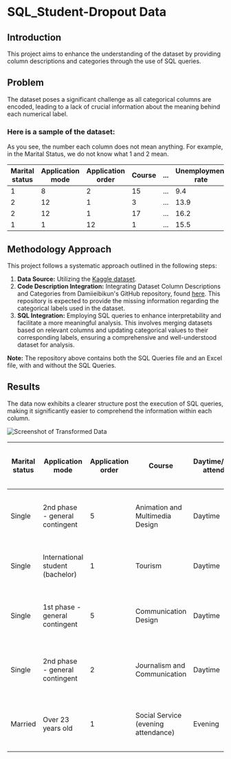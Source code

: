 # SQL_Student-Dropout Data


## Introduction

This project aims to enhance the understanding of the dataset by providing column descriptions and categories through the use of SQL queries.

## Problem
The dataset poses a significant challenge as all categorical columns are encoded, leading to a lack of crucial information about the meaning behind each numerical label.

### Here is a sample of the dataset:
As you see, the number each column does not mean anything. For example, in the Marital Status, we do not know what 1 and 2 mean.

| Marital status | Application mode | Application order | Course | ... | Unemployment rate | Inflation rate | GDP | Target  |
|-----------------|-------------------|-------------------|--------|-----|-------------------|-----------------|-----|---------|
| 1               | 8                 | 2                 | 15     | ... | 9.4               | -0.8            | -3.12| Graduate|
| 2               | 12                | 1                 | 3      | ... | 13.9              | -0.3            | 0.79| Graduate|
| 2               | 12                | 1                 | 17     | ... | 16.2              | 0.3             | -0.92| Graduate|
| 1               | 1                 | 12                | 1      | ... | 15.5              | 2.8             | -4.06| Graduate|


## Methodology Approach
This project follows a systematic approach outlined in the following steps:

1. **Data Source:** Utilizing the [Kaggle dataset](https://www.kaggle.com/datasets/thedevastator/higher-education-predictors-of-student-retention).
2. **Code Description Integration:** Integrating Dataset Column Descriptions and Categories from Damiieibikun's GitHub repository, found [here](https://github.com/Damiieibikun/Student-s-Dropout-Prediction-using-Supervised-Machine-Learning-Classifiers). This repository is expected to provide the missing information regarding the categorical labels used in the dataset.
3. **SQL Integration:** Employing SQL queries to enhance interpretability and facilitate a more meaningful analysis. This involves merging datasets based on relevant columns and updating categorical values to their corresponding labels, ensuring a comprehensive and well-understood dataset for analysis.

**Note:** The repository above contains both the SQL Queries file and an Excel file, with and without the SQL Queries.

## Results
The data now exhibits a clearer structure post the execution of SQL queries, making it significantly easier to comprehend the information within each column.

![Screenshot of Transformed Data](https://github.com/mayofadnan/SQL_Student-Dropout/assets/152249280/8bdc33aa-7b51-47c2-ad45-7e009a8a4c4a)

| Marital status | Application mode                   | Application order | Course                       | Daytime/evening attendance | Previous qualification                                      | Mother's qualification                                      | Father's qualification                                      | Mother's occupation                                         | Father's occupation                                         | Displaced | Educational special needs | Debtor | Tuition fees up to date | Gender | Scholarship holder | Age at enrollment | International | Curricular units 1st sem (credited) | Curricular units 1st sem (enrolled) | Curricular units 1st sem (evaluations) | Curricular units 1st sem (approved) | Curricular units 1st sem (grade) | Curricular units 1st sem (without evaluations) | Curricular units 2nd sem (credited) | Curricular units 2nd sem (enrolled) | Curricular units 2nd sem (evaluations) | Curricular units 2nd sem (approved) | Curricular units 2nd sem (grade) | Curricular units 2nd sem (without evaluations) | Unemployment rate | Inflation rate | GDP | Target    |
|-----------------|-------------------------------------|-------------------|------------------------------|-----------------------------|-------------------------------------------------------------|-------------------------------------------------------------|-------------------------------------------------------------|-------------------------------------------------------------|-------------------------------------------------------------|-----------|---------------------------|--------|------------------------|--------|----------------------|-------------------|-----------------|-------------------------------------|--------------------------------------|--------------------------------------------|---------------------------------------|-----------------------------------|----------------------------------------------|-------------------------------------|--------------------------------------|--------------------------------------------|---------------------------------------|-----------------------------------|----------------------------------------------|---------------------|-----------------|-----|-----------|
| Single          | 2nd phase - general contingent      | 5                 | Animation and Multimedia Design | Daytime                     | Secondary education                                         | General commerce course                                     | Other—11th Year of Schooling                                | Personal Services, Security and Safety Workers and Sellers  | Unskilled Workers                                            | Yes       | No                        | No     | Yes                    | Male   | No                   | 20                | No            | 0                                   | 0                                    | 0                                          | 0                                     | 0                                 | 0                                            | 0                                   | 0                                    | 0                                          | 0                                     | 10.8                                | 1.4                                          | 1.74          | Dropout   |
| Single          | International student (bachelor)   | 1                 | Tourism                      | Daytime                     | Secondary education                                         | Secondary Education—12th Year of Schooling or Equivalent     | Higher Education—degree                                    | Intermediate Level Technicians and Professions               | Intermediate Level Technicians and Professions               | Yes       | No                        | No     | No                     | Male   | No                   | 19                | No            | 0                                   | 6                                    | 6                                          | 6                                     | 14                                | 0                                            | 0                                   | 13.9                                | -0.3                                         | 0.79          | Graduate  |
| Single          | 1st phase - general contingent      | 5                 | Communication Design         | Daytime                     | Secondary education                                         | General Course of Administration and Commerce               | Basic education 1st cycle (4th/5th year) or equivalent     | Unskilled Workers                                            | Unskilled Workers                                            | Yes       | No                        | No     | No                     | Male   | No                   | 19                | No            | 0                                   | 6                                    | 0                                          | 0                                     | 0                                 | 6                                            | 0                                   | 0                                    | 0.0                                         | 10.8          | 1.4          | 1.74| Dropout   |
| Single          | 2nd phase - general contingent      | 2                 | Journalism and Communication  | Daytime                     | Secondary education                                         | Supplementary Accounting and Administration                 | Basic education 1st cycle (4th/5th year) or equivalent     | Personal Services, Security and Safety Workers and Sellers  | Intermediate Level Technicians and Professions               | Yes       | No                        | No     | Yes                    | Female | No                   | 20                | No            | 0                                   | 6                                    | 8                                          | 6                                     | 0                                 | 0                                            | 6                                   | 10                                   | 5                                          | 12.4          | 0            | 9.4          | -0.8        | -3.12     | Graduate  |
| Married         | Over 23 years old                  | 1                 | Social Service (evening attendance) | Evening                 | Secondary education                                         | General Course of Administration and Commerce               | Basic Education 2nd Cycle (6th/7th/8th Year) or equivalent | Unskilled Workers                                            | Unskilled Workers                                            | No        | No                        | No     | Yes                    | Female | No                   | 45                | No            | 0                                   | 6                                    | 9                                          | 5                                     | 0                                 | 0                                            | 6                                   | 6                                    | 6                                          | 13.9          | -0.3         | 0.79         | Graduate    |

 

